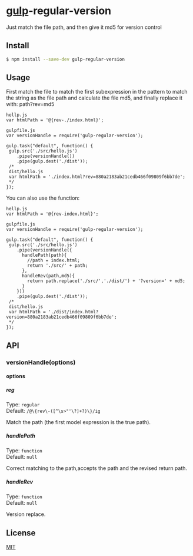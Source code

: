 [gulp](https://github.com/wearefractal/gulp)-regular-version
================

Just match the file path, and then give it md5 for version control

## Install

```bash
$ npm install --save-dev gulp-regular-version
```


## Usage

First match the file to match the first subexpression in the pattern to match the string as the file path and calculate the file md5, and finally replace it with: path?rev=md5
```
hellp.js
var htmlPath = '@{rev-./index.html}';

gulpfile.js
var versionHandle = require('gulp-regular-version');

gulp.task("default", function() {
 gulp.src('./src/hello.js')
    .pipe(versionHandle())
    .pipe(gulp.dest('./dist'));
 /*
 dist/hello.js
 var htmlPath = './index.html?rev=880a2183ab21cedb466f09809f6bb7de';
 */   
});
```
You can also use the function:
```
hellp.js
var htmlPath = '@{rev-index.html}';

gulpfile.js
var versionHandle = require('gulp-regular-version');

gulp.task("default", function() {
 gulp.src('./src/hello.js')
    .pipe(versionHandle({
      handlePath(path){
        //path = index.html; 
        return './src/' + path;
      },
      handleRev(path,md5){
        return path.replace('./src/','./dist/') + '?version=' + md5;
      }
    }))
    .pipe(gulp.dest('./dist'));
 /*
 dist/hello.js
 var htmlPath = './dist/index.html?version=880a2183ab21cedb466f09809f6bb7de';
 */   
});
```

## API

### versionHandle(options)

#### options

##### reg

Type: `regular`<br>
Default: `/@\{rev\-([^\s>"'\?]+?)\}/ig`

Match the path (the first model expression is the true path).

##### handlePath

Type: `function`<br>
Default: `null`

Correct matching to the path,accepts the path and the revised return path.

##### handleRev

Type: `function`<br>
Default: `null`

Version replace.

## License

[MIT](http://opensource.org/licenses/MIT)

